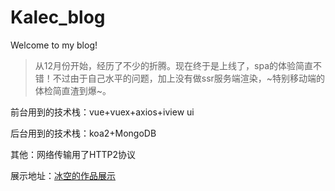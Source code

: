 # Kalec_blog
Welcome to my blog!

> 从12月份开始，经历了不少的折腾。现在终于是上线了，spa的体验简直不错！不过由于自己水平的问题，加上没有做ssr服务端渲染，~特别移动端的体检简直渣到爆~。

前台用到的技术栈：vue+vuex+axios+iview ui

后台用到的技术栈：koa2+MongoDB

其他：网络传输用了HTTP2协议

展示地址：[冰空的作品展示](https://www.kalecgos.top)
